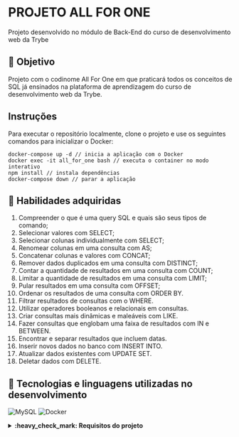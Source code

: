 # PROJETO ALL FOR ONE

Projeto desenvolvido no módulo de Back-End do curso de desenvolvimento web da Trybe

## 🎯 Objetivo

Projeto com o codinome All For One em que praticará todos os conceitos de SQL já ensinados na plataforma de aprendizagem do curso de desenvolvimento web da Trybe.

## Instruções

Para executar o repositório localmente, clone o projeto e use os seguintes comandos para inicializar o Docker:

```
docker-compose up -d // inicia a aplicação com o Docker
docker exec -it all_for_one bash // executa o container no modo interativo
npm install // instala dependências
docker-compose down // parar a aplicação
```

## 📝 Habilidades adquiridas

1.  Compreender o que é uma query SQL e quais são seus tipos de comando;
2.  Selecionar valores com SELECT;
3.  Selecionar colunas individualmente com SELECT;
4.  Renomear colunas em uma consulta com AS;
5.  Concatenar colunas e valores com CONCAT;
6.  Remover dados duplicados em uma consulta com DISTINCT;
7.  Contar a quantidade de resultados em uma consulta com COUNT;
8.  Limitar a quantidade de resultados em uma consulta com LIMIT;
9.  Pular resultados em uma consulta com OFFSET;
10. Ordenar os resultados de uma consulta com ORDER BY.
11. Filtrar resultados de consultas com o WHERE.
12. Utilizar operadores booleanos e relacionais em consultas.
13. Criar consultas mais dinâmicas e maleáveis com LIKE.
14. Fazer consultas que englobam uma faixa de resultados com IN e BETWEEN.
15. Encontrar e separar resultados que incluem datas.
16. Inserir novos dados no banco com INSERT INTO.
17. Atualizar dados existentes com UPDATE SET.
18. Deletar dados com DELETE.

## :pushpin: Tecnologias e linguagens utilizadas no desenvolvimento

![MySQL](https://img.shields.io/badge/mysql-%2300f.svg?style=for-the-badge&logo=mysql&logoColor=white)
![Docker](https://img.shields.io/badge/docker-%230db7ed.svg?style=for-the-badge&logo=docker&logoColor=white)

<details>
  <summary><strong>:heavy_check_mark: Requisitos do projeto  </strong></summary><br />

- [x] Exiba apenas os nomes dos produtos na tabela products.
- [x] Crie um filtro de texto para a tabela.
- [x] Escreva uma query que exiba os valores da coluna que representa a primary key da tabela products.
- [x] Conte quantos registros existem na coluna product_name da tabela products.
- [x] Monte uma query que exiba os dados da tabela products a partir do quarto registro até o décimo terceiro.
- [x] Exiba os dados das colunas product_name e id da tabela products de maneira que os resultados estejam em
      ordem alfabética dos nomes.
- [x] Mostre apenas os ids dos 5 últimos registros da tabela products (a ordenação deve ser baseada na coluna id).
- [x] Faça uma consulta na tabela employees que retorne o nome completo da pessoa colaboradora (colunas
      first_name e last_name) com o nome full_name e também a localização completa (colunas city, state_province
      e address) com o nome location.
- [x] Mostre todos os dados da tabela purchase_orders em ordem decrescente, ordenados por created_by em que o
      created_by é maior ou igual a 3.
- [x] Exiba os dados da coluna notes da tabela purchase_orders em que seu valor de Purchase generated based on
      Order é maior ou igual a 30 e menor ou igual a 39.
- [x] Mostre as submitted_date de purchase_orders em que a submitted_date é do dia 26 de abril de 2006.
- [x] Mostre os resultados da coluna supplier_id da tabela purchase_orders em que o supplier_id seja maior ou
      igual a 1 e menor ou igual 3.
- [x] Mostre o supplier_id das purchase_orders em que o supplier_id seja 1 ou 3.
- [x] Mostre somente as horas (sem os minutos e os segundos) da coluna submitted_date de todos registros da
      tabela purchase_orders.(No resultado, a hora extraída da coluna submitted_date deve ser chamada de
      submitted_hour)
- [x] Exiba a submitted_date das purchase_orders que estão entre 2006-01-26 00:00:00 e 2006-03-31 23:59:59.
- [x] Mostre os registros das colunas id e supplier_id das purchase_orders em que os supplier_id sejam tanto 1,
      ou 3, ou 5, ou 7.
- [x] Mostre todos os registros de purchase_orders que tem o supplier_id igual a 3 e status_id igual a 2.
- [x] Mostre a quantidade de pedidos que foram feitos na tabela orders pelo employee_id igual a 5 ou 6, e que
      foram enviados através do método(coluna) shipper_id igual a 2.
- [x] Adicione à tabela order_details um registro com order_id: 69, product_id: 80, quantity: 15.0000,
      unit_price: 15.0000, discount: 0, status_id: 2, date_allocated: NULL, purchase_order_id: NULL e
      inventory_id: 129.
- [x] Adicione com um único INSERT, duas linhas à tabela order_details com os mesmos dados do requisito 20.
- [x] Atualize todos os dados da coluna discount, na tabela order_details, para 15.
- [x] Atualize os dados da coluna discount da tabela order_details para 30, onde o valor na coluna unit_price
      seja menor que 10.0000.
- [x] Atualize os dados da coluna discount da tabela order_details para 45, onde o valor na coluna unit_price
      seja maior que 10.0000 e o id seja um número entre 30 e 40.
- [x] Delete todos os dados em que a unit_price da tabela order_details seja menor que 10.0000.
- [x] Delete todos os dados em que a unit_price da tabela order_details seja maior que 10.0000.
- [x] Delete todos os dados da tabela order_details.

</details>
